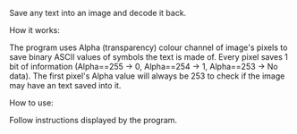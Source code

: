 Save any text into an image and decode it back.

How it works:

The program uses Alpha (transparency) colour channel of image's pixels to save binary ASCII values of symbols the text is made of. Every pixel saves 1 bit of information (Alpha==255 -> 0, Alpha==254 -> 1, Alpha==253 -> No data). The first pixel's Alpha value will always be 253 to check if the image may have an text saved into it.

How to use: 

Follow instructions displayed by the program.
